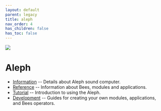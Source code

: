 ```yaml
---
layout: default
parent: legacy
title: aleph
nav_order: 4
has_children: false
has_toc: false
---
```


![](https://monome.org/images/aleph-1p.png)

# Aleph

* [Information](information) -- Details about Aleph sound computer.
* [Reference](reference) -- Information about Bees, modules and applications.
* [Tutorial](tutorial-0) -- Introduction to using the Aleph.
* [Development](development) -- Guides for creating your own modules, applications, and Bees operators.
